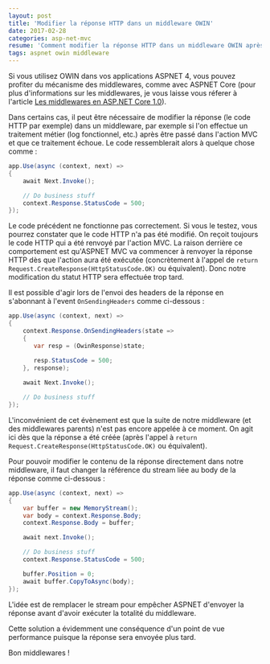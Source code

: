 ```yaml
---
layout: post
title: 'Modifier la réponse HTTP dans un middleware OWIN'
date: 2017-02-28
categories: asp-net-mvc
resume: 'Comment modifier la réponse HTTP dans un middleware OWIN après l''exécution de l''action MVC ?'
tags: aspnet owin middleware
---
```

Si vous utilisez OWIN dans vos applications ASPNET 4, vous pouvez profiter du mécanisme des middlewares, comme avec ASPNET Core (pour plus d'informations sur les middlewares, je vous laisse vous réferer à l'article <a title="Les middlewares en ASP.NET Core 1.0" href="https://blogs.infinitesquare.com/posts/web/middleware-en-aspnet-core" target="_blank">Les middlewares en ASP.NET Core 1.0</a>).

Dans certains cas, il peut être nécessaire de modifier la réponse (le code HTTP par exemple) dans un middleware, par exemple si l'on effectue un traitement métier (log fonctionnel, etc.) après être passé dans l'action MVC et que ce traitement échoue. Le code ressemblerait alors à quelque chose comme :

```csharp
app.Use(async (context, next) => 
{
    await Next.Invoke();

    // Do business stuff
    context.Response.StatusCode = 500;
});
```

Le code précédent ne fonctionne pas correctement. Si vous le testez, vous pourrez constater que le code HTTP n'a pas été modifié. On reçoit toujours le code HTTP qui a été renvoyé par l'action MVC. La raison derrière ce comportement est qu'ASPNET MVC va commencer à renvoyer la réponse HTTP dès que l'action aura été exécutée (concrètement à l'appel de `return Request.CreateResponse(HttpStatusCode.OK)` ou équivalent). Donc notre modification du statut HTTP sera effectuée trop tard.

Il est possible d'agir lors de l'envoi des headers de la réponse en s'abonnant à l'event `OnSendingHeaders` comme ci-dessous :

```csharp
app.Use(async (context, next) => 
{
    context.Response.OnSendingHeaders(state =>
    {
       var resp = (OwinResponse)state;

       resp.StatusCode = 500;
    }, response);
    
    await Next.Invoke();

    // Do business stuff
});
```

L'inconvénient de cet évènement est que la suite de notre middleware (et des middlewares parents) n'est pas encore appelée à ce moment. On agit ici dès que la réponse a été créée (après l'appel à `return Request.CreateResponse(HttpStatusCode.OK)` ou équivalent).

Pour pouvoir modifier le contenu de la réponse directement dans notre middleware, il faut changer la référence du stream liée au body de la réponse comme ci-dessous :

```csharp
app.Use(async (context, next) => 
{ 
    var buffer = new MemoryStream();
    var body = context.Response.Body;
    context.Response.Body = buffer; 

    await next.Invoke(); 

    // Do business stuff
    context.Response.StatusCode = 500;

    buffer.Position = 0;
    await buffer.CopyToAsync(body);
});
```

L'idée est de remplacer le stream pour empêcher ASPNET d'envoyer la réponse avant d'avoir exécuter la totalité du middleware.

Cette solution a évidemment une conséquence d'un point de vue performance puisque la réponse sera envoyée plus tard.

Bon middlewares !

